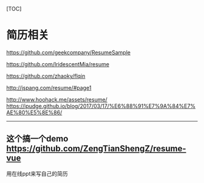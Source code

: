 [TOC]

# 简历相关
https://github.com/geekcompany/ResumeSample

https://github.com/IridescentMia/resume

https://github.com/zhaoky/flqin

http://jspang.com/resume/#page1

http://www.hoohack.me/assets/resume/
https://ipudge.github.io/blog/2017/03/17/%E6%88%91%E7%9A%84%E7%AE%80%E5%8E%86/

----
这个搞一个demo
https://github.com/ZengTianShengZ/resume-vue
----


用在线ppt来写自己的简历


